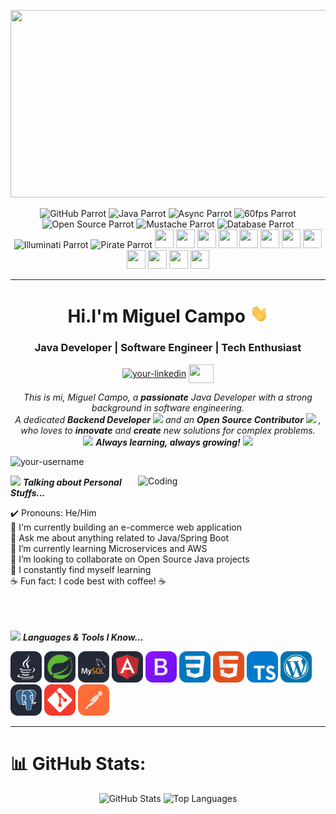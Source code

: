 <p align="center">
  <img src="https://media.giphy.com/media/26tn33aiTi1jkl6H6/giphy.gif"  width="1000" height="300"/>
<div align="center">
    <img src="https://cultofthepartyparrot.com/parrots/hd/githubparrot.gif" width="30" height="30" alt="GitHub Parrot"/>
    <img src="https://cultofthepartyparrot.com/parrots/hd/java-parrot.gif" width="30" height="30" alt="Java Parrot"/>
    <img src="https://cultofthepartyparrot.com/parrots/asyncparrot.gif" width="36" height="30" alt="Async Parrot"/>
    <img src="https://cultofthepartyparrot.com/parrots/hd/60fpsparrot.gif" width="30" height="30" alt="60fps Parrot"/>
    <img src="https://cultofthepartyparrot.com/parrots/hd/opensourceparrot.gif" width="30" height="30" alt="Open Source Parrot"/>
    <img src="https://cultofthepartyparrot.com/parrots/hd/mustacheparrot.gif" width="30" height="30" alt="Mustache Parrot"/>
    <img src="https://cultofthepartyparrot.com/parrots/hd/databaseparrot.gif" width="30" height="30" alt="Database Parrot"/>
    <img src="https://cultofthepartyparrot.com/parrots/hd/illuminatiparrot.gif" width="30" height="30" alt="Illuminati Parrot"/>
    <img src="https://cultofthepartyparrot.com/parrots/hd/pirateparrot.gif" width="30" height="30" alt="Pirate Parrot"/>
   <img src="https://cultofthepartyparrot.com/parrots/hd/spinningparrot.gif" width="30" height="30"/>
    <img src="https://cultofthepartyparrot.com/parrots/hd/levitationparrot.gif" width="30" height="30"/>
    <img src="https://cultofthepartyparrot.com/parrots/hd/meldparrot.gif" width="30" height="30"/>
    <img src="https://cultofthepartyparrot.com/parrots/slomoparrot.gif" width="30" height="30"/>
    <img src="https://cultofthepartyparrot.com/parrots/hd/moonwalkingparrot.gif" width="30" height="30"/>
    <img src="https://cultofthepartyparrot.com/parrots/hd/stableparrot.gif" width="30" height="30"/>
    <img src="https://cultofthepartyparrot.com/parrots/hd/scienceparrot.gif" width="30" height="30"/>
    <img src="https://cultofthepartyparrot.com/parrots/hd/pirateparrot.gif" width="30" height="30"/>
    <img src="https://cultofthepartyparrot.com/parrots/hd/footballparrot.gif" width="30" height="30"/>
    <img src="https://cultofthepartyparrot.com/parrots/hd/illuminatiparrot.gif" width="30" height="30"/>
    <img src="https://cultofthepartyparrot.com/parrots/hd/hypnoparrotdark.gif" width="30" height="30"/>
    <img src="https://cultofthepartyparrot.com/parrots/hd/mustacheparrot.gif" width="30" height="30"/>
</div>

</p>
<hr>
<h1 align="center">Hi.I'm Miguel Campo <img src="https://raw.githubusercontent.com/ABSphreak/ABSphreak/master/gifs/Hi.gif" width="30px"></h1>
<h3 align="center">Java Developer | Software Engineer | Tech Enthusiast</h3>
<p align="center">
<a href="www.linkedin.com/in/miguelcampodiaz" target="blank"><img align="center" src="https://cdn.jsdelivr.net/npm/simple-icons@3.0.1/icons/linkedin.svg" alt="your-linkedin" height="30" width="40" /></a>
<a href="campodiaz22@hotmail.com"><img align="center" src="https://simpleicons.org/icons/gmail.svg" height="30" width="40" /></a>
</p>

<p align="center">
  <em>
    This is mi, Miguel Campo, a <b>passionate</b> Java Developer with a strong background in software engineering. <br>
    A dedicated <b>Backend Developer</b> <img src="https://github.com/TheDudeThatCode/TheDudeThatCode/blob/master/Assets/Developer.gif" width="30px"> and an <b>Open Source Contributor</b>&nbsp;<img src="https://github.com/TheDudeThatCode/TheDudeThatCode/blob/master/Assets/Designer.gif" width="36px">&nbsp,<br>who loves to <b>innovate</b> and <b>create</b> new solutions for complex problems.
  </em> 
  <br>
  <img src="https://media.giphy.com/media/VgCDAzcKvsR6OM0uWg/giphy.gif" width="50" /> <b><i>Always learning, always growing!</i></b> <img src="https://media.giphy.com/media/7j2hfyeVcDtf2/giphy.gif" width="50" />
</p>

<p align="left"> <img src="https://komarev.com/ghpvc/?username=your-username&label=Profile%20views&color=0e75b6&style=flat" alt="your-username" /> </p>
<img align="right" width=300px alt="Coding" src="https://github.com/Adam-pw/Adam-pw/blob/main/animation_500_kxa883sd.gif?raw=true" />

<img src="https://media.giphy.com/media/ObNTw8Uzwy6KQ/giphy.gif" width="30px">&nbsp;***Talking about Personal Stuffs...***

✔️ Pronouns: He/Him  
🚀 I'm currently building an e-commerce web application  
💬 Ask me about anything related to Java/Spring Boot  
🔭 I’m currently learning Microservices and AWS  
🤝 I’m looking to collaborate on Open Source Java projects  
🌱 I constantly find myself learning  
☕ Fun fact: I code best with coffee! ☕<br><br><br><br>

<img src="https://media.giphy.com/media/ObNTw8Uzwy6KQ/giphy.gif" width="30px">&nbsp;***Languages & Tools I Know...***
<p align="left">
  <code><img height="50" src="https://raw.githubusercontent.com/tandpfun/skill-icons/65dea6c4eaca7da319e552c09f4cf5a9a8dab2c8/icons/Java-Dark.svg"></code>
  <code><img height="50" src="https://github.com/tandpfun/skill-icons/blob/main/icons/Spring-Dark.svg"></code>
  <code><img height="50" src="https://github.com/tandpfun/skill-icons/blob/main/icons/MySQL-Dark.svg"></code>
  <code><img height="50" src="https://github.com/tandpfun/skill-icons/blob/main/icons/Angular-Dark.svg"></code>
  <code><img height="50" src="https://github.com/tandpfun/skill-icons/blob/main/icons/Bootstrap.svg"></code>
  <code><img height="50" src="https://github.com/tandpfun/skill-icons/blob/main/icons/CSS.svg"></code>
  <code><img height="50" src="https://github.com/tandpfun/skill-icons/blob/main/icons/HTML.svg"></code>
  <code><img height="50" src="https://github.com/tandpfun/skill-icons/blob/main/icons/TypeScript.svg"></code>
  <code><img height="50" src="https://github.com/tandpfun/skill-icons/blob/main/icons/Wordpress.svg"></code>
  <code><img height="50" src="https://github.com/tandpfun/skill-icons/blob/main/icons/PostgreSQL-Dark.svg"></code>
  <code><img height="50" src="https://github.com/tandpfun/skill-icons/blob/main/icons/Git.svg"></code>
  <code><img height="50" src="https://github.com/tandpfun/skill-icons/blob/main/icons/Postman.svg"></code>
</p>
<hr>
<p align="center">

# 📊 GitHub Stats:
<p align="center">
  <img src="https://github-readme-stats.vercel.app/api?username=campo22&theme=github_dark_dimmed&hide_border=false&include_all_commits=false&count_private=false" alt="GitHub Stats" width="400" height="160"/>
  <img src="https://github-readme-stats.vercel.app/api/top-langs/?username=campo22&theme=github_dark_dimmed&hide_border=false&include_all_commits=false&count_private=false&layout=compact" alt="Top Languages" width="400" height="160"/>
</p>



